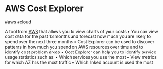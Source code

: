 # AWS Cost Explorer
#aws #cloud 

A tool from [AWS](Cloud%20Computing/AWS/AWS.md)  that allows you to view charts of your costs
• You can view cost data for the past 13 months and forecast how much you are likely to spend over the next three months
• Cost Explorer can be used to discover patterns in how much you spend on AWS resources over time and to identify cost problem areas
• Cost Explorer can help you to identify service usage statistics such as:
	• Which services you use the most
	• View metrics for which AZ has the most traffic
	• Which linked account is used the most